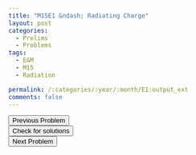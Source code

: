 ```yaml
---
title: "M15E1 &ndash; Radiating Charge"
layout: post
categories:
  - Prelims
  - Problems
tags:
  - E&M
  - M15
  - Radiation

permalink: /:categories/:year/:month/E1:output_ext
comments: false
---
```

<object data="2015M1E.pdf" type="application/pdf" width="100%" height="500"></object>

<div class='navbar'>
	<div float='left'><button onclick="window.location='M3.html'" >Previous Problem</button></div>
	<div float='center'><button onclick="window.location='https://princetonprelim.com/prelim/33/'">Check for solutions</button></div>
	<div float='right'><button onclick="window.location='E2.html'" > Next Problem</button></div>
</div>

